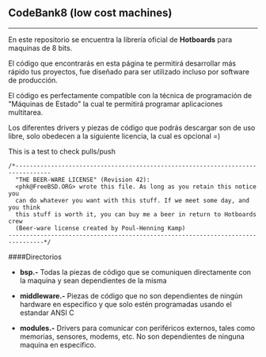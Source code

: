 CodeBank8 (low cost machines)
-----------------------------

------

En este repositorio se encuentra la librería oficial de **Hotboards** para maquinas de 8 bits. 

El código que encontrarás en esta página te permitirá desarrollar más rápido tus proyectos, fue diseñado para ser utilizado incluso por software de producción. 

El código es perfectamente compatible con la técnica de programación de "Máquinas de Estado" la cual te permitirá programar aplicaciones multitarea. 

Los diferentes drivers y piezas de código que podrás descargar son de uso libre, solo obedecen a la siguiente licencia, la cual es opcional =)

This is a test to check pulls/push

```
/*--------------------------------------------------------------------------------
  "THE BEER-WARE LICENSE" (Revision 42):
  <phk@FreeBSD.ORG> wrote this file. As long as you retain this notice you
  can do whatever you want with this stuff. If we meet some day, and you think
  this stuff is worth it, you can buy me a beer in return to Hotboards crew 
  (Beer-ware license created by Poul-Henning Kamp)
--------------------------------------------------------------------------------*/
```

####Directorios

- **bsp.-** Todas la piezas de código que se comuniquen directamente con la maquina y sean dependientes de la misma  

- **middleware.-** Piezas de código que no son dependientes de ningún hardware en especifico y que solo estén programadas usando el estandar ANSI C

- **modules.-** Drivers para comunicar con periféricos externos, tales como memorias, sensores, modems, etc. No son dependientes de ninguna maquina en especifico.
